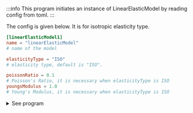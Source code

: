 :::info
This program initiates an instance of LinearElasticModel by
reading config from toml.
:::

The config is given below. It is for isotropic elasticity type.

```toml
[linearElasticModel1]
name = "linearElasticModel"
# name of the model

elasticityType = "ISO"
# elasticity type, default is "ISO".

poissonRatio = 0.1
# Poisson's Ratio, it is necessary when elasticityType is ISO
youngsModulus = 1.0
# Young's Modulus, it is necessary when elasticityType is ISO
```

<details>
<summary>See program</summary>
<div>

```fortran
PROGRAM main
USE easifemBase
USE easifemClasses
USE easifemMaterials

TYPE(LinearElasticModel_) :: obj
CHARACTER(*), PARAMETER :: filename = "./LinearElasticModel.toml"
CHARACTER(*), PARAMETER :: tomlName = "linearElasticModel1"

CALL FPL_Init

CALL obj%ImportFromToml2(tomlName=tomlName, filename=filename,  &
  & printToml=.TRUE.)
CALL obj%Display("[1]"//CHAR_LF)

CALL FPL_Finalize

END PROGRAM main
```

</div>
</details>
